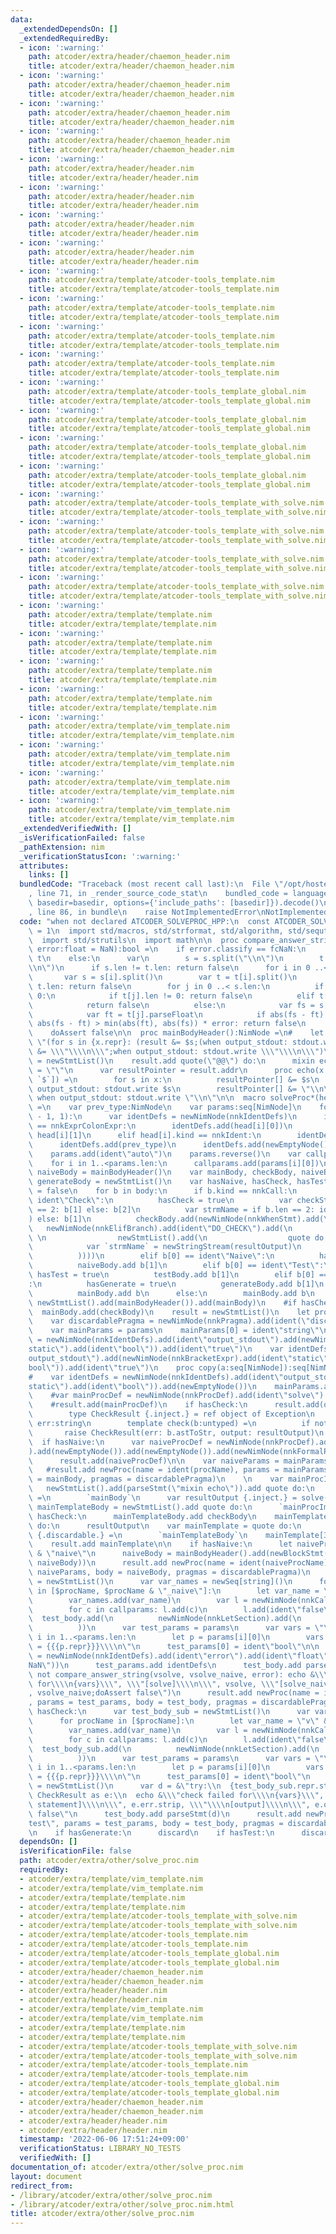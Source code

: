 ```yaml
---
data:
  _extendedDependsOn: []
  _extendedRequiredBy:
  - icon: ':warning:'
    path: atcoder/extra/header/chaemon_header.nim
    title: atcoder/extra/header/chaemon_header.nim
  - icon: ':warning:'
    path: atcoder/extra/header/chaemon_header.nim
    title: atcoder/extra/header/chaemon_header.nim
  - icon: ':warning:'
    path: atcoder/extra/header/chaemon_header.nim
    title: atcoder/extra/header/chaemon_header.nim
  - icon: ':warning:'
    path: atcoder/extra/header/chaemon_header.nim
    title: atcoder/extra/header/chaemon_header.nim
  - icon: ':warning:'
    path: atcoder/extra/header/header.nim
    title: atcoder/extra/header/header.nim
  - icon: ':warning:'
    path: atcoder/extra/header/header.nim
    title: atcoder/extra/header/header.nim
  - icon: ':warning:'
    path: atcoder/extra/header/header.nim
    title: atcoder/extra/header/header.nim
  - icon: ':warning:'
    path: atcoder/extra/header/header.nim
    title: atcoder/extra/header/header.nim
  - icon: ':warning:'
    path: atcoder/extra/template/atcoder-tools_template.nim
    title: atcoder/extra/template/atcoder-tools_template.nim
  - icon: ':warning:'
    path: atcoder/extra/template/atcoder-tools_template.nim
    title: atcoder/extra/template/atcoder-tools_template.nim
  - icon: ':warning:'
    path: atcoder/extra/template/atcoder-tools_template.nim
    title: atcoder/extra/template/atcoder-tools_template.nim
  - icon: ':warning:'
    path: atcoder/extra/template/atcoder-tools_template.nim
    title: atcoder/extra/template/atcoder-tools_template.nim
  - icon: ':warning:'
    path: atcoder/extra/template/atcoder-tools_template_global.nim
    title: atcoder/extra/template/atcoder-tools_template_global.nim
  - icon: ':warning:'
    path: atcoder/extra/template/atcoder-tools_template_global.nim
    title: atcoder/extra/template/atcoder-tools_template_global.nim
  - icon: ':warning:'
    path: atcoder/extra/template/atcoder-tools_template_global.nim
    title: atcoder/extra/template/atcoder-tools_template_global.nim
  - icon: ':warning:'
    path: atcoder/extra/template/atcoder-tools_template_global.nim
    title: atcoder/extra/template/atcoder-tools_template_global.nim
  - icon: ':warning:'
    path: atcoder/extra/template/atcoder-tools_template_with_solve.nim
    title: atcoder/extra/template/atcoder-tools_template_with_solve.nim
  - icon: ':warning:'
    path: atcoder/extra/template/atcoder-tools_template_with_solve.nim
    title: atcoder/extra/template/atcoder-tools_template_with_solve.nim
  - icon: ':warning:'
    path: atcoder/extra/template/atcoder-tools_template_with_solve.nim
    title: atcoder/extra/template/atcoder-tools_template_with_solve.nim
  - icon: ':warning:'
    path: atcoder/extra/template/atcoder-tools_template_with_solve.nim
    title: atcoder/extra/template/atcoder-tools_template_with_solve.nim
  - icon: ':warning:'
    path: atcoder/extra/template/template.nim
    title: atcoder/extra/template/template.nim
  - icon: ':warning:'
    path: atcoder/extra/template/template.nim
    title: atcoder/extra/template/template.nim
  - icon: ':warning:'
    path: atcoder/extra/template/template.nim
    title: atcoder/extra/template/template.nim
  - icon: ':warning:'
    path: atcoder/extra/template/template.nim
    title: atcoder/extra/template/template.nim
  - icon: ':warning:'
    path: atcoder/extra/template/vim_template.nim
    title: atcoder/extra/template/vim_template.nim
  - icon: ':warning:'
    path: atcoder/extra/template/vim_template.nim
    title: atcoder/extra/template/vim_template.nim
  - icon: ':warning:'
    path: atcoder/extra/template/vim_template.nim
    title: atcoder/extra/template/vim_template.nim
  - icon: ':warning:'
    path: atcoder/extra/template/vim_template.nim
    title: atcoder/extra/template/vim_template.nim
  _extendedVerifiedWith: []
  _isVerificationFailed: false
  _pathExtension: nim
  _verificationStatusIcon: ':warning:'
  attributes:
    links: []
  bundledCode: "Traceback (most recent call last):\n  File \"/opt/hostedtoolcache/Python/3.10.5/x64/lib/python3.10/site-packages/onlinejudge_verify/documentation/build.py\"\
    , line 71, in _render_source_code_stat\n    bundled_code = language.bundle(stat.path,\
    \ basedir=basedir, options={'include_paths': [basedir]}).decode()\n  File \"/opt/hostedtoolcache/Python/3.10.5/x64/lib/python3.10/site-packages/onlinejudge_verify/languages/nim.py\"\
    , line 86, in bundle\n    raise NotImplementedError\nNotImplementedError\n"
  code: "when not declared ATCODER_SOLVEPROC_HPP:\n  const ATCODER_SOLVEPROC_HPP*\
    \ = 1\n  import std/macros, std/strformat, std/algorithm, std/sequtils, std/streams\n\
    \  import std/strutils\n  import math\n\n  proc compare_answer_string*(s, t:string,\
    \ error:float = NaN):bool =\n    if error.classify == fcNaN:\n      return s ==\
    \ t\n    else:\n      var\n        s = s.split(\"\\n\")\n        t = t.split(\"\
    \\n\")\n      if s.len != t.len: return false\n      for i in 0 ..< s.len:\n \
    \       var s = s[i].split()\n        var t = t[i].split()\n        if s.len !=\
    \ t.len: return false\n        for j in 0 ..< s.len:\n          if s[j].len ==\
    \ 0:\n            if t[j].len != 0: return false\n          elif t[j].len == 0:\n\
    \            return false\n          else:\n            var fs = s[j].parseFloat\n\
    \            var ft = t[j].parseFloat\n            if abs(fs - ft) > error and\
    \ abs(fs - ft) > min(abs(ft), abs(fs)) * error: return false\n      return true\n\
    \    doAssert false\n\n  proc mainBodyHeader():NimNode =\n#    let macro_def =\
    \ \"(for s in {x.repr}: (result &= $s;(when output_stdout: stdout.write $s)));(result\
    \ &= \\\"\\\\n\\\";when output_stdout: stdout.write \\\"\\\\n\\\")\"\n    result\
    \ = newStmtList()\n    result.add quote(\"@@\") do:\n      mixin echo\n      result\
    \ = \"\"\n      var resultPointer = result.addr\n      proc echo(x:varargs[string,\
    \ `$`]) =\n        for s in x:\n          resultPointer[] &= $s\n          when\
    \ output_stdout: stdout.write $s\n        resultPointer[] &= \"\\n\"\n       \
    \ when output_stdout: stdout.write \"\\n\"\n\n  macro solveProc*(head, body:untyped):untyped\
    \ =\n    var prev_type:NimNode\n    var params:seq[NimNode]\n    for i in countdown(head.len\
    \ - 1, 1):\n      var identDefs = newNimNode(nnkIdentDefs)\n      if head[i].kind\
    \ == nnkExprColonExpr:\n        identDefs.add(head[i][0])\n        prev_type =\
    \ head[i][1]\n      elif head[i].kind == nnkIdent:\n        identDefs.add(head[i])\n\
    \      identDefs.add(prev_type)\n      identDefs.add(newEmptyNode())\n      params.add(identDefs)\n\
    \    params.add(ident\"auto\")\n    params.reverse()\n    var callparams:seq[NimNode]\n\
    \    for i in 1..<params.len:\n      callparams.add(params[i][0])\n#    var mainBody,\
    \ naiveBody = mainBodyHeader()\n    var mainBody, checkBody, naiveBody, testBody,\
    \ generateBody = newStmtList()\n    var hasNaive, hasCheck, hasTest, hasGenerate\
    \ = false\n    for b in body:\n      if b.kind == nnkCall:\n        if b[0] ==\
    \ ident\"Check\":\n          hasCheck = true\n          var checkStmt = if b.len\
    \ == 2: b[1] else: b[2]\n          var strmName = if b.len == 2: ident(\"strm\"\
    ) else: b[1]\n          checkBody.add(newNimNode(nnkWhenStmt).add(\n         \
    \   newNimNode(nnkElifBranch).add(ident\"DO_CHECK\").add(\n              newBlockStmt(newEmptyNode(),\
    \ \n                newStmtList().add(\n                  quote do:\n        \
    \            var `strmName` = newStringStream(resultOutput)\n                ).add(checkStmt)\n\
    \          ))))\n        elif b[0] == ident\"Naive\":\n          hasNaive = true\n\
    \          naiveBody.add b[1]\n        elif b[0] == ident\"Test\":\n         \
    \ hasTest = true\n          testBody.add b[1]\n        elif b[0] == ident\"Generate\"\
    :\n          hasGenerate = true\n          generateBody.add b[1]\n        else:\n\
    \          mainBody.add b\n      else:\n        mainBody.add b\n    mainBody =\
    \ newStmtList().add(mainBodyHeader()).add(mainBody)\n    #if hasCheck:\n    #\
    \  mainBody.add(checkBody)\n    result = newStmtList()\n    let procName = head[0]\n\
    \    var discardablePragma = newNimNode(nnkPragma).add(ident(\"discardable\"))\n\
    \    var mainParams = params\n    mainParams[0] = ident\"string\"\n#    var identDefsSub\
    \ = newNimNode(nnkIdentDefs).add(ident\"output_stdout\").add(newNimNode(nnkBracketExpr).add(ident\"\
    static\").add(ident\"bool\")).add(ident\"true\")\n    var identDefs = newNimNode(nnkIdentDefs).add(ident\"\
    output_stdout\").add(newNimNode(nnkBracketExpr).add(ident\"static\").add(ident\"\
    bool\")).add(ident\"true\")\n    proc copy(a:seq[NimNode]):seq[NimNode] = a.mapIt(it.copy)\n\
    #    var identDefs = newNimNode(nnkIdentDefs).add(ident\"output_stdout\").add(newNimNode(nnkBracketExpr).add(ident\"\
    static\").add(ident\"bool\")).add(newEmptyNode())\n    mainParams.add(identDefs)\n\
    \    #var mainProcDef = newNimNode(nnkProcDef).add(ident\"solve\").add(newEmptyNode()).add(newEmptyNode()).add(newNimNode(nnkFormalParams).add(mainParams.copy())).add(discardablePragma).add(newEmptyNode()).add(newEmptyNode())\n\
    \    #result.add(mainProcDef)\n    if hasCheck:\n      result.add(quote do:\n\
    \        type CheckResult {.inject.} = ref object of Exception\n          output,\
    \ err:string\n        template check(b:untyped) =\n          if not b:\n     \
    \       raise CheckResult(err: b.astToStr, output: resultOutput)\n      )\n  \
    \  if hasNaive:\n      var naiveProcDef = newNimNode(nnkProcDef).add(ident\"solve_naive\"\
    ).add(newEmptyNode()).add(newEmptyNode()).add(newNimNode(nnkFormalParams).add(mainParams.copy())).add(discardablePragma).add(newEmptyNode()).add(newEmptyNode())\n\
    \      result.add(naiveProcDef)\n\n    var naiveParams = mainParams.copy()\n \
    \   #result.add newProc(name = ident(procName), params = mainParams.copy(), body\
    \ = mainBody, pragmas = discardablePragma)\n    \n    var mainProcImpl =\n   \
    \   newStmtList().add(parseStmt(\"mixin echo\")).add quote do:\n      proc solve():string\
    \ =\n        `mainBody`\n      var resultOutput {.inject.} = solve()\n    var\
    \ mainTemplateBody = newStmtList().add quote do:\n      `mainProcImpl`\n    if\
    \ hasCheck:\n      mainTemplateBody.add checkBody\n    mainTemplateBody.add quote\
    \ do:\n      resultOutput\n    var mainTemplate = quote do:\n      proc `procName`():string\
    \ {.discardable.} =\n        `mainTemplateBody`\n    mainTemplate[3].add mainParams[1..^1].copy()\n\
    \    result.add mainTemplate\n\n    if hasNaive:\n      let naiveProcName = $procName\
    \ & \"naive\"\n      naiveBody = mainBodyHeader().add(newBlockStmt(newEmptyNode(),\
    \ naiveBody))\n      result.add newProc(name = ident(naiveProcName), params =\
    \ naiveParams, body = naiveBody, pragmas = discardablePragma)\n      var test_body\
    \ = newStmtList()\n      var var_names = newSeq[string]()\n      for procName\
    \ in [$procName, $procName & \"_naive\"]:\n        let var_name = \"v\" & procName\n\
    \        var_names.add(var_name)\n        var l = newNimNode(nnkCall).add(ident(procName))\n\
    \        for c in callparams: l.add(c)\n        l.add(ident\"false\")\n      \
    \  test_body.add(\n          newNimNode(nnkLetSection).add(\n            newNimNode(nnkIdentDefs).add(ident(var_name)).add(newEmptyNode()).add(l)\n\
    \          ))\n      var test_params = params\n      var vars = \"\"\n      for\
    \ i in 1..<params.len:\n        let p = params[i][0]\n        vars &= &\"  {p.repr}\
    \ = {{{p.repr}}}\\\\n\"\n      test_params[0] = ident\"bool\"\n\n      var identDefs\
    \ = newNimNode(nnkIdentDefs).add(ident\"error\").add(ident\"float\").add(ident(\"\
    NaN\"))\n      test_params.add identDefs\n      test_body.add parseStmt(&\"if\
    \ not compare_answer_string(vsolve, vsolve_naive, error): echo &\\\"test failed\
    \ for\\\\n{vars}\\\", \\\"[solve]\\\\n\\\", vsolve, \\\"[solve_naive]\\\\n\\\"\
    , vsolve_naive;doAssert false\")\n      result.add newProc(name = ident\"test\"\
    , params = test_params, body = test_body, pragmas = discardablePragma)\n    elif\
    \ hasCheck:\n      var test_body_sub = newStmtList()\n      var var_names = newSeq[string]()\n\
    \      for procName in [$procName]:\n        let var_name = \"v\" & procName\n\
    \        var_names.add(var_name)\n        var l = newNimNode(nnkCall).add(ident(procName))\n\
    \        for c in callparams: l.add(c)\n        l.add(ident\"false\")\n      \
    \  test_body_sub.add(\n          newNimNode(nnkLetSection).add(\n            newNimNode(nnkIdentDefs).add(ident(var_name)).add(newEmptyNode()).add(l)\n\
    \          ))\n      var test_params = params\n      var vars = \"\"\n      for\
    \ i in 1..<params.len:\n        let p = params[i][0]\n        vars &= &\"  {p.repr}\
    \ = {{{p.repr}}}\\\\n\"\n      test_params[0] = ident\"bool\"\n      var test_body\
    \ = newStmtList()\n      var d = &\"try:\\n  {test_body_sub.repr.strip}\\nexcept\
    \ CheckResult as e:\\n  echo &\\\"check failed for\\\\n{vars}\\\", \\\"[failed\
    \ statement]\\\\n\\\", e.err.strip, \\\"\\\\n[output]\\\\n\\\", e.output;doAssert\
    \ false\"\n      test_body.add parseStmt(d)\n      result.add newProc(name = ident\"\
    test\", params = test_params, body = test_body, pragmas = discardablePragma)\n\
    \n    if hasGenerate:\n      discard\n    if hasTest:\n      discard\n"
  dependsOn: []
  isVerificationFile: false
  path: atcoder/extra/other/solve_proc.nim
  requiredBy:
  - atcoder/extra/template/vim_template.nim
  - atcoder/extra/template/vim_template.nim
  - atcoder/extra/template/template.nim
  - atcoder/extra/template/template.nim
  - atcoder/extra/template/atcoder-tools_template_with_solve.nim
  - atcoder/extra/template/atcoder-tools_template_with_solve.nim
  - atcoder/extra/template/atcoder-tools_template.nim
  - atcoder/extra/template/atcoder-tools_template.nim
  - atcoder/extra/template/atcoder-tools_template_global.nim
  - atcoder/extra/template/atcoder-tools_template_global.nim
  - atcoder/extra/header/chaemon_header.nim
  - atcoder/extra/header/chaemon_header.nim
  - atcoder/extra/header/header.nim
  - atcoder/extra/header/header.nim
  - atcoder/extra/template/vim_template.nim
  - atcoder/extra/template/vim_template.nim
  - atcoder/extra/template/template.nim
  - atcoder/extra/template/template.nim
  - atcoder/extra/template/atcoder-tools_template_with_solve.nim
  - atcoder/extra/template/atcoder-tools_template_with_solve.nim
  - atcoder/extra/template/atcoder-tools_template.nim
  - atcoder/extra/template/atcoder-tools_template.nim
  - atcoder/extra/template/atcoder-tools_template_global.nim
  - atcoder/extra/template/atcoder-tools_template_global.nim
  - atcoder/extra/header/chaemon_header.nim
  - atcoder/extra/header/chaemon_header.nim
  - atcoder/extra/header/header.nim
  - atcoder/extra/header/header.nim
  timestamp: '2022-06-06 17:51:24+09:00'
  verificationStatus: LIBRARY_NO_TESTS
  verifiedWith: []
documentation_of: atcoder/extra/other/solve_proc.nim
layout: document
redirect_from:
- /library/atcoder/extra/other/solve_proc.nim
- /library/atcoder/extra/other/solve_proc.nim.html
title: atcoder/extra/other/solve_proc.nim
---
```

